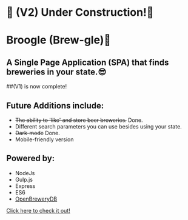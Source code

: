 # 🚧 (V2) Under Construction!🚧
# Broogle (Brew-gle)🍺

## A Single Page Application (SPA) that finds breweries in your state.😎

##(V1) is now complete!

## Future Additions include:
* ~~The ability to 'like' and store beer breweries.~~ Done.
* Different search parameters you can use besides using your state.
* ~~Dark-mode~~ Done.
* Mobile-friendly version

## Powered by:
* NodeJs
* Gulp.js
* Express
* ES6
* [OpenBreweryDB](https://www.openbrewerydb.org/)

[Click here to check it out!](https://broogle.herokuapp.com/)


